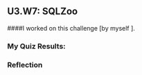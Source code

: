 ## U3.W7: SQLZoo

####I worked on this challenge [by myself ].



### My Quiz Results:
<!-- Include the link to your image (saved in the imgs folder) to display it inline. -->






### Reflection